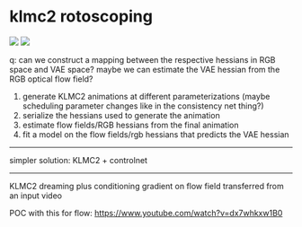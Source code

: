 # klmc2 rotoscoping

![](https://img.shields.io/badge/tag-animation-lightgrey)
![](https://img.shields.io/badge/tag-tooling-lightgrey)

q: can we construct a mapping between the respective hessians in RGB space and VAE space? maybe we can estimate the VAE hessian from the RGB optical flow field?

1. generate KLMC2 animations at different parameterizations (maybe scheduling parameter changes like in the consistency net thing?)
2. serialize the hessians used to generate the animation
3. estimate flow fields/RGB hessians from the final animation
4. fit a model on the flow fields/rgb hessians that predicts the VAE hessian

---

simpler solution: KLMC2 + controlnet

---

KLMC2 dreaming plus conditioning gradient on flow field transferred from an input video

POC with this for flow: https://www.youtube.com/watch?v=dx7whkxw1B0

